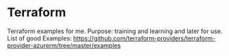 # Terraform
Terraform examples for me. Purpose: training and learning and later for use.
List of good Examples:
https://github.com/terraform-providers/terraform-provider-azurerm/tree/master/examples 

